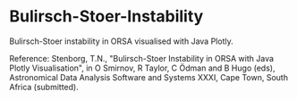 # Bulirsch-Stoer-Instability
Bulirsch-Stoer instability in ORSA visualised with Java Plotly.

Reference: Stenborg, T.N., "Bulirsch-Stoer Instability in ORSA with Java Plotly Visualisation", in O Smirnov, R Taylor, C Ödman and B Hugo (eds), Astronomical Data Analysis Software and Systems XXXI, Cape Town, South Africa (submitted).
